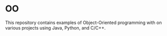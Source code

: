 # OO

This repository contains examples of Object-Oriented programming with on various projects using Java, Python, and C/C++. 

